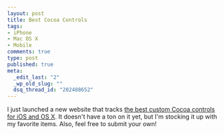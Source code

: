 ```yaml
--- 
layout: post
title: Best Cocoa Controls
tags: 
- iPhone
- Mac OS X
- Mobile
comments: true
type: post
published: true
meta: 
  _edit_last: "2"
  _wp_old_slug: ""
  dsq_thread_id: "202488652"
---
```

I just launched a new website that tracks <a href="http://cocoacontrols.com/">the best custom Cocoa controls for iOS and OS X</a>. It doesn't have a ton on it yet, but I'm stocking it up with my favorite items. Also, feel free to submit your own!
